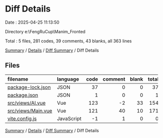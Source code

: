 # Diff Details

Date : 2025-04-25 11:13:50

Directory e:\\FengRuCup\\Manim_Fronted

Total : 5 files,  281 codes, 39 comments, 43 blanks, all 363 lines

[Summary](results.md) / [Details](details.md) / [Diff Summary](diff.md) / Diff Details

## Files
| filename | language | code | comment | blank | total |
| :--- | :--- | ---: | ---: | ---: | ---: |
| [package-lock.json](/package-lock.json) | JSON | 37 | 0 | 0 | 37 |
| [package.json](/package.json) | JSON | 1 | 0 | 0 | 1 |
| [src/views/AI.vue](/src/views/AI.vue) | Vue | 123 | -2 | 33 | 154 |
| [src/views/Main.vue](/src/views/Main.vue) | Vue | 121 | 40 | 10 | 171 |
| [vite.config.js](/vite.config.js) | JavaScript | -1 | 1 | 0 | 0 |

[Summary](results.md) / [Details](details.md) / [Diff Summary](diff.md) / Diff Details